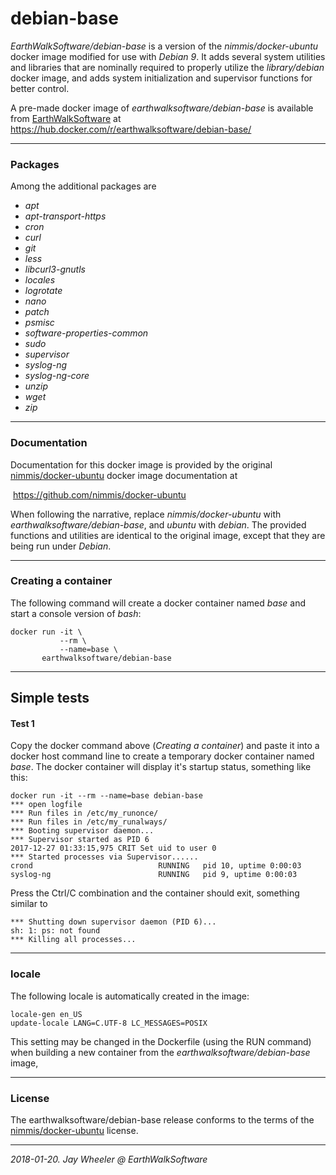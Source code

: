 # debian-base

*EarthWalkSoftware/debian-base* is a version of the *nimmis/docker-ubuntu* docker image modified for use with *Debian 9*.  It adds several system utilities and libraries that are nominally required to properly utilize the *library/debian* docker image, and adds system initialization and supervisor functions for better control.  

A pre-made docker image of *earthwalksoftware/debian-base* is available from [EarthWalkSoftware](https://hub.docker.com/r/earthwalksoftware/debian-base/) at https://hub.docker.com/r/earthwalksoftware/debian-base/

______
### Packages
Among the additional packages are 
- *apt*
- *apt-transport-https*  
- *cron* 
- *curl*
- *git*
- *less*
- *libcurl3-gnutls*
- *locales*
- *logrotate* 
- *nano* 
- *patch* 
- *psmisc*
- *software-properties-common*
- *sudo* 
- *supervisor*
- *syslog-ng* 
- *syslog-ng-core* 
- *unzip* 
- *wget* 
- *zip*

______
### Documentation
Documentation for this docker image is provided by the original [nimmis/docker-ubuntu](https://github.com/nimmis/docker-ubuntu) docker image documentation at  

  https://github.com/nimmis/docker-ubuntu

When following the narrative, replace *nimmis/docker-ubuntu* with *earthwalksoftware/debian-base*, and *ubuntu* with *debian*.  The provided functions and utilities are identical to the original image, except that they are being run under *Debian*.

______
### Creating a container
The following command will create a docker container named *base* and start a console version of *bash*:

    docker run -it \
               --rm \
               --name=base \
           earthwalksoftware/debian-base  
______
## Simple tests

#### Test 1
Copy the docker command above (*Creating a container*) and paste it into a docker host command line to create a temporary docker container named *base*.  The docker container will display it's startup status, something like this:

    docker run -it --rm --name=base debian-base  
    *** open logfile  
    *** Run files in /etc/my_runonce/  
    *** Run files in /etc/my_runalways/  
    *** Booting supervisor daemon...  
    *** Supervisor started as PID 6  
    2017-12-27 01:33:15,975 CRIT Set uid to user 0  
    *** Started processes via Supervisor......  
    crond                            RUNNING   pid 10, uptime 0:00:03  
    syslog-ng                        RUNNING   pid 9, uptime 0:00:03  

Press the Ctrl/C combination and the container should exit, something similar to  

    *** Shutting down supervisor daemon (PID 6)...  
    sh: 1: ps: not found  
    *** Killing all processes...  

______
### locale
The following locale is automatically created in the image:

    locale-gen en_US
    update-locale LANG=C.UTF-8 LC_MESSAGES=POSIX  
  
This setting may be changed in the Dockerfile (using the RUN command) when building a new container from the *earthwalksoftware/debian-base* image, 

------
### License
The earthwalksoftware/debian-base release conforms to the terms of the [nimmis/docker-ubuntu](https://github.com/nimmis/docker-ubuntu) license.
____

*2018-01-20. Jay Wheeler @ EarthWalkSoftware*
